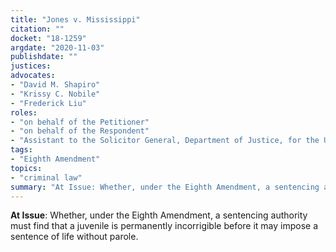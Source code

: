 ```yaml
---
title: "Jones v. Mississippi"
citation: ""
docket: "18-1259"
argdate: "2020-11-03"
publishdate: ""
justices:
advocates:
- "David M. Shapiro"
- "Krissy C. Nobile"
- "Frederick Liu"
roles:
- "on behalf of the Petitioner"
- "on behalf of the Respondent"
- "Assistant to the Solicitor General, Department of Justice, for the United States, as amicus curiae, supporting the Respondent"
tags:
- "Eighth Amendment"
topics:
- "criminal law"
summary: "At Issue: Whether, under the Eighth Amendment, a sentencing authority must find that a juvenile is permanently incorrigible before it may impose a sentence of life without parole."
---
```

**At Issue**: Whether, under the Eighth Amendment, a sentencing authority must find that a juvenile is permanently incorrigible before it may impose a sentence of life without parole.
